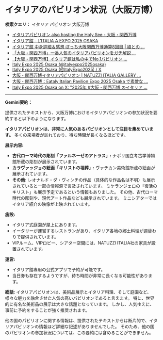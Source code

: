 # イタリアのパビリオン状況（大阪万博）

**検索クエリ：** イタリア パビリオン 大阪万博

- [イタリアパビリオン also hosting the Holy See - 大阪・関西万博](https://www.expo2025.or.jp/official-participant/italy/)
- [イタリア館 - L'ITALIA A EXPO 2025 OSAKA](https://www.italyexpo2025osaka.it/ja/itariaguan)
- [イタリア館 中身詳細＆感想 ぼっち大阪関西万博通算8回目 | 娘との ...](https://ameblo.jp/wakochi0316/entry-12905719318.html)
- [「大阪・関西万博」一番人気のイタリアパビリオンをガチ解説 ...](https://lovewalker.jp/elem/000/004/268/4268276/)
- [【大阪・関西万博】イタリア館は私の中でNo.1パビリオン ...](https://yukonosuke.com/entry/osaka_banpaku_italy)
- [Italy Expo 2025 Osaka (@italyexpo2025osaka)](https://www.instagram.com/italyexpo2025osaka/?hl=ja)
- [Italy Expo 2025 Osaka (@ItalyExpo2025) / X](https://x.com/italyexpo2025?lang=ja)
- [大阪・関西万博イタリアパビリオン | NATUZZI ITALIA GALLERY ...](https://www.natuzzi-italia.jp/topics/%E5%A4%A7%E9%98%AA%E3%83%BB%E9%96%A2%E8%A5%BF%E4%B8%87%E5%8D%9A%E3%82%A4%E3%82%BF%E3%83%AA%E3%82%A2%E3%83%91%E3%83%93%E3%83%AA%E3%82%AA%E3%83%B3/)
- [大阪・関西万博：Eataly Italian Pavilion Expo 2025 Osaka で素敵な ...](https://eataly.co.jp/blogs/news/2025041002)
- [Italy Expo 2025 Osaka on X: "2025年 #大阪・関西万博 のイタリア ...](https://x.com/ItalyExpo2025/status/1804816670034440387)


---

**Gemini要約：**

提供されたテキストから、大阪万博におけるイタリアパビリオンの参加状況を要約すると以下のようになります。

**イタリアパビリオンは、非常に人気のあるパビリオンとして注目を集めています。**  多くの来場者が訪れており、待ち時間が長くなるほどです。

**展示内容:**

* **古代ローマ時代の彫刻「ファルネーゼのアトラス」:** ナポリ国立考古学博物館所蔵の彫刻が展示されています。
* **カラヴァッジョの絵画「キリストの埋葬」:** ヴァチカン美術館所蔵の絵画が展示されています。
* **その他:**  レオナルド・ダ・ヴィンチの作品（具体的な作品名は不明）も展示されていると一部の情報源で言及されています。  ミケランジェロの「復活のキリスト」も展示予定であるという情報もありました。  その他、古代ローマ時代の彫刻や、現代アート作品なども展示されています。 ミニシアターではイタリア紹介の映像が上映されています。

**施設:**

* イタリア式庭園が屋上にあります。
* イータリーが運営するレストランがあり、イタリア各地の郷土料理が週替わりで提供されています。
* VIPルーム、VIPロビー、シアター空間には、NATUZZI ITALIA社の家具が設置されています。


**運営:**

* イタリア館専用の公式アプリで予約が可能です。
* 当日券も存在するようですが、待ち時間が非常に長くなる可能性があります。

**総括:** イタリアパビリオンは、美術品展示とイタリア料理、そして庭園など、様々な魅力を融合させた人気の高いパビリオンであると言えます。  特に、世界的に有名な美術品の展示は大きな話題となっています。  しかし、人気ゆえに、事前に予約をすることが強く推奨されます。

他の国のパビリオンに関する情報は、提供されたテキストからは断片的で、イタリアパビリオンの情報ほど詳細な記述がありませんでした。  そのため、他の国のパビリオンの参加状況については、この要約には含めることができません。

